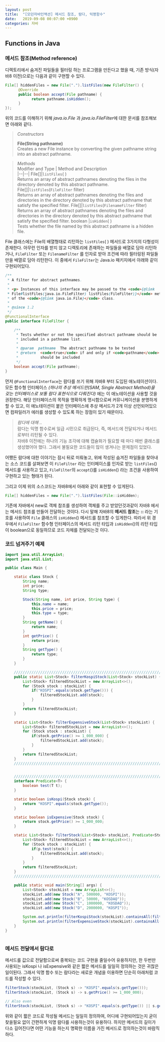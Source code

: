 ```yaml
---
layout: post
title:  "[모던자바인액션] 메서드 참조, 람다, 익명함수"
date:   2019-09-08 00:07:00 +0900
categories: 자바
---
```


## Functions in Java

### 메서드 참조(Method reference)

디렉토리에서 숨겨진 파일들을 필터링 하는 프로그램을 만든다고 했을 때, 기존 방식(자바8 이전)으로는 다음과 같이 구현할 수 있다.

```Java
File[] hiddenFiles = new File(".").listFiles(new FileFilter() {
      @Override
      public boolean accept(File pathname) {
            return pathname.isHidden();
      }
});
```

위의 코드를 이해하기 위해 *java.io.File* 과 *java.io.FileFilter*에 대한 문서를 참조해보면 아래와 같다.
> *Constructors*  
>
> **File(String pathname)**  
> Creates a new File instance by converting the given pathname string into an abstract pathname.

> *Methods*  
> Modifier and Type | Method and Description  
> |--|--|
> File[]|`listFiles`( ) <br> Returns an array of abstract pathnames denoting the files in the directory denoted by this abstract pathname.
> File[]|`listFiles`(`FileFilter` filter) <br> Returns an array of abstract pathnames denoting the files and directories in the directory denoted by this abstract pathname that satisfy the specified filter.
> File[]|`listFiles`(`FilenameFilter` filter) <br> Returns an array of abstract pathnames denoting the files and directories in the directory denoted by this abstract pathname that satisfy the specified filter.
> boolean |`isHidden`( ) <br> Tests whether the file named by this abstract pathname is a hidden file.

File 클래스에는 File의 배열형태로 리턴하는 `listFiles`( ) 메서드로 3가지의 다형성이 존재한다. 아무런 인자를 받지 않고 디렉토리에 존재하는 파일들을 배열로 담아 리턴하거나, `FileFilter` 또는 `FilenameFilter` 를 인자로 받아 조건에 따라 필터링된 파일들만을 배열로 담아 리턴한다. 이 중에서 `FileFilter`는 Java.io 패키지에서 아래와 같이 구현되어있다. 

```java
/**
 * A filter for abstract pathnames.
 *
 * <p> Instances of this interface may be passed to the <code>{@link
 * File#listFiles(java.io.FileFilter) listFiles(FileFilter)}</code> method
 * of the <code>{@link java.io.File}</code> class.
 *
 * @since 1.2
 */
@FunctionalInterface
public interface FileFilter {

    /**
     * Tests whether or not the specified abstract pathname should be
     * included in a pathname list.
     *
     * @param  pathname  The abstract pathname to be tested
     * @return  <code>true</code> if and only if <code>pathname</code>
     *          should be included
     */
    boolean accept(File pathname);
}
```

먼저 `@FunctionalInterface`는 람다를 쓰기 위해 자바8 부터 도입된 애노테이션이다. 모든 함수형 인터페이스 *(하나의 추상 메서드만(SAM, Single Abstract Method)을 갖는 인터페이스로 보통 람다 표현식으로 다뤄진다)* 에는 이 애노테이션을 사용할 것을 권장한다. 해당 인터페이스의 목적을 명확하게 명시함으로써 커뮤니케이션을 분명하게 할 수 있고, 이 애노테이션이 붙은 인터페이스에 추상 메서드가 2개 이상 선언되어있으면 컴파일러가 에러를 생성할 수 있도록 하는 장점이 있기 때문이다. 

> *람다에 대해 ..*  
> 람다는 익명 함수로써 일급 시민으로 취급된다, 즉, 메서드에 전달되거나 메서드로부터 리턴될 수 있다.   
> 자바8 이전에는 하나의 기능 조각에 대해 캡슐화가 필요할 때 마다 매번  클래스를 생성했어야 했다. 그래서 불필요한 코드들이 많이 생겨나는 문제점이 있었다. 

어쨌든 람다에 대한 이야기는 잠시 뒤로 미뤄놓고, 위에 작성된 숨겨진 파일들을 찾아내는 소스 코드를 살펴보면 이 `FileFilter` 라는 인터페이스를 인자로 받는 `listFiles`() 메서드를 사용하고 있고, `FileFilter`의 `accept`()를 `isHidden`() 라는 조건을 사용하여 구현하고 있는 형태가 된다. 

그리고 이제 위의 소스코드는 자바8에서 아래와 같이 표현할 수 있게된다.

```java
File[] hiddenFiles = new File(".").listFiles(File::isHidden);
```
기존에 자바에서 new로 객체 참조를 생성하여 객체를 주고 받았던것과같이 자바8 에서는 메서드 참조를 만들어 전달하는 것이다. 다시 말해 자바8의 **메서드 참조**는 **::** 라는 기호를 사용하여 `File` 클래스의 `isHidden`() 메서드를 참조할 수 있게한다. 따라서 위 경우에서 `FileFilter` 함수형 인터페이스의 메서드 리턴 타입과 `isHidden`()의 리턴 타입이 boolean으로 동일하므로 코드 자체를 전달되는것 이다. 

### 코드 넘겨주기 예제

```java
import java.util.ArrayList;
import java.util.List;

public class Main {

    static class Stock {
        String name;
        int price;
        String type;

        Stock(String name, int price, String type) {
            this.name = name;
            this.price = price;
            this.type = type;
        }
        String getName() {
            return name;
        }
        int getPrice() {
            return price;
        }
        String getType() {
            return type;
        }
    }

    /////////////////////////////////////////////////////////////////////////// Old style --->
    public static List<Stock> filterKospiStock(List<Stock> stockList) {
        List<Stock> filteredStockList = new ArrayList<>();
        for (Stock stock : stockList) {
            if("KOSPI".equals(stock.getType())) {
                filteredStockList.add(stock);
            }
        }
        return filteredStockList;
    }

    static List<Stock> filterExpensiveStock(List<Stock> stockList) {
        List<Stock> filteredStockList = new ArrayList<>();
        for (Stock stock : stockList) {
            if(stock.getPrice() >= 1_000_000) {
                filteredStockList.add(stock);
            }
        }
        return filteredStockList;
    }
    /////////////////////////////////////////////////////////////////////////// Old style <---


    /////////////////////////////////////////////////////////////////////////// Modern style --->
    interface Predicate<T> {
        boolean test(T t);
    }

    static boolean isKospi(Stock stock) {
        return "KOSPI".equals(stock.getType());
    }

    static boolean isExpensive(Stock stock) {
        return stock.getPrice() >= 1_000_000;
    }

    static List<Stock> filterStock(List<Stock> stockList, Predicate<Stock> p) {
        List<Stock> filteredStockList = new ArrayList<>();
        for (Stock stock : stockList) {
            if(p.test(stock)) {
                filteredStockList.add(stock);
            }
        }
        return filteredStockList;
    }
    /////////////////////////////////////////////////////////////////////////// Modern style <---

    public static void main(String[] args) {
        List<Stock> stockList = new ArrayList<>();
        stockList.add(new Stock("A", 500000, "KOSPI"));
        stockList.add(new Stock("B", 50000, "KOSDAQ"));
        stockList.add(new Stock("C", 1000000, "KOSDAQ"));
        stockList.add(new Stock("D", 2000000, "KOSPI"));

        System.out.println(filterKospiStock(stockList).containsAll(filterStock(stockList, Main::isKospi))); // True
        System.out.println(filterExpensiveStock(stockList).containsAll(filterStock(stockList, Main::isExpensive))); // True
    }
}



```

### 메서드 전달에서 람다로

메서드를 값으로 전달함으로써 중복되는 코드 구현을 줄일수어 유용하지만, 한 두번만 사용되는 isKospi 나 isExpensive와 같은 짧은 메서드를 일일히 정의하는 것은 귀찮은 일이된다. 그래서 익명 함수 또는 람다라는 새로운 개념을 이용하면 단순히 아래처럼 코드를 작성할 수 있다.

```java
filterStock(stockList, (Stock s) -> "KOSPI".equals(s.getType()));
filterStock(stockList, (Stock s) -> s.getPrice() >= 1_000_000);

// Also even
filterStock(stockList, (Stock s) -> "KOSPI".equals(s.getType()) || s.getPrice() >= 1_000_000);
```

위와 같이 짧은 코드로 작성될 메서드는 일일히 정의하여, 어디에 구현되어있는지 굳이 찾을필요 없이 간편하게 익명 람다를 사용하는것이 유용하다. 하지만 메서드의 길이가 다소 길어진다면 어떤 기능을 하는지 명확한 이름을 가진 메서드로 정의하는것이 바람직하다.
